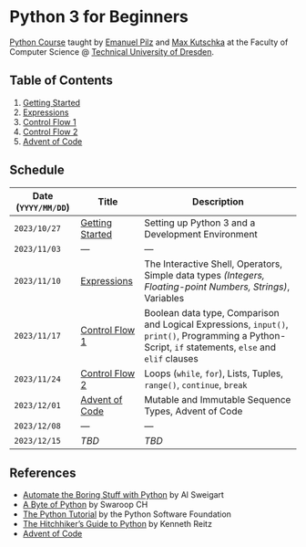 # Python 3 for Beginners

[Python Course](https://kurse.ifsr.de/course/301/) taught by [Emanuel Pilz](https://github.com/Emonadeo) and [Max Kutschka](https://github.com/mibkvr) at the Faculty of Computer Science @ [Technical University of Dresden](https://tu-dresden.de/).

## Table of Contents

1. [Getting Started](01_getting_started.md)
2. [Expressions](02_expressions.md)
3. [Control Flow 1](03_control_flow_1.md)
4. [Control Flow 2](03_control_flow_2.md)
5. [Advent of Code](04_advent_of_code.md)

## Schedule

| Date (`YYYY/MM/DD`) | Title                                    | Description                                                                                                 |
| ------------------- | ---------------------------------------- | ----------------------------------------------------------------------------------------------------------- |
| `2023/10/27`        | [Getting Started](01_getting_started.md) | Setting up Python 3 and a Development Environment                                                           |
| `2023/11/03`        | &mdash;                                  | &mdash;                                                                                                     |
| `2023/11/10`        | [Expressions](02_expressions.md)         | The Interactive Shell, Operators, Simple data types _(Integers, Floating-point Numbers, Strings)_, Variables |
| `2023/11/17`        | [Control Flow 1](03_control_flow_1.md)   | Boolean data type, Comparison and Logical Expressions, `input()`, `print()`, Programming a Python-Script, `if` statements, `else` and `elif` clauses |
| `2023/11/24`        | [Control Flow 2](03_control_flow_2.md)   | Loops (`while`, `for`), Lists, Tuples, `range()`, `continue`, `break` |
| `2023/12/01`        | [Advent of Code](04_advent_of_code.md)   | Mutable and Immutable Sequence Types, Advent of Code |
| `2023/12/08`        | &mdash; | &mdash; |
| `2023/12/15`        | _TBD_ | _TBD_ |

## References

- [Automate the Boring Stuff with Python](https://automatetheboringstuff.com/) by Al Sweigart
- [A Byte of Python](https://python.swaroopch.com/) by Swaroop CH
- [The Python Tutorial](https://docs.python.org/3/tutorial/index.html) by the Python Software Foundation
- [The Hitchhiker’s Guide to Python](https://docs.python-guide.org/) by Kenneth Reitz
- [Advent of Code](https://adventofcode.com/)
